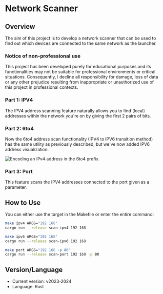 # Network Scanner

## Overview

The aim of this project is to develop a network scanner that can be used to find out which devices are connected to the same network as the launcher.

### Notice of non-professional use

This project has been developed purely for educational purposes and its functionalities may not be suitable for professional environments or critical situations. Consequently, I decline all responsibility for damage, loss of data or any other prejudice resulting from inappropriate or unauthorized use of this project in professional contexts.

### Part 1: IPV4

The IPV4 address scanning feature naturally allows you to find (local) addresses within the network you're on by giving the first 2 pairs of bits.

### Part 2: 6to4

Now the 6to4 address scan functionality (IPV4 to IPV6 transition method) has the same utility as previously described, but we've now added IPV6 address visualization.

![Encoding an IPv4 address in the 6to4 prefix.](https://upload.wikimedia.org/wikipedia/commons/thumb/9/96/6to4_convert_address.svg/330px-6to4_convert_address.svg.png)

### Part 3: Port

This feature scans the IPV4 addresses connected to the port given as a parameter.

## How to Use

You can either use the target in the Makefile or enter the entire command:

```bash
make ipv4 ARGS="192 168"
cargo run --release scan-ipv4 192 168

make ipv6 ARGS="192 168"
cargo run --release scan-ipv6 192 168

make port ARGS="192 168 -p 80"
cargo run --release scan-port 192 168 -p 80
```

## Version/Language

- Current version: v2023-2024
- Language: Rust
